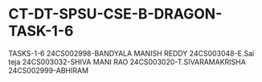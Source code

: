 # CT-DT-SPSU-CSE-B-DRAGON-TASK-1-6
TASKS-1-6
24CS002998-BANDYALA MANISH REDDY
24CS003048-E.Sai teja
24CS003032-SHIVA MANI RAO
24CS003020-T.SIVARAMAKRISHA
24CS002999-ABHIRAM
